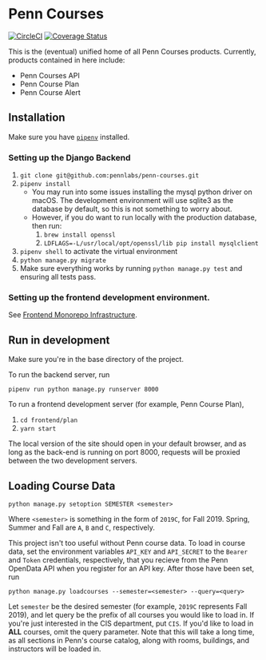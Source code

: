 # Penn Courses
[![CircleCI](https://circleci.com/gh/pennlabs/penn-courses.svg?style=shield)](https://circleci.com/gh/pennlabs/penn-courses)
[![Coverage Status](https://codecov.io/gh/pennlabs/penn-courses/branch/master/graph/badge.svg)](https://codecov.io/gh/pennlabs/penn-courses)

This is the (eventual) unified home of all Penn Courses products.
Currently, products contained in here include:
- Penn Courses API
- Penn Course Plan
- Penn Course Alert

## Installation
Make sure you have [`pipenv`](https://docs.pipenv.org/en/latest/) installed.

### Setting up the Django Backend
1. `git clone git@github.com:pennlabs/penn-courses.git`
2. `pipenv install`
    - You may run into some issues installing the mysql python driver on
    macOS. The development environment will use sqlite3 as the database
    by default, so this is not something to worry about.
    - However, if you do want to run locally with the production database,
    then run:
        1. `brew install openssl`
        2. `LDFLAGS=-L/usr/local/opt/openssl/lib pip install mysqlclient`
3. `pipenv shell` to activate the virtual environment
4. `python manage.py migrate`
5. Make sure everything works by running `python manage.py test` and
ensuring all tests pass.

### Setting up the frontend development environment.
See [Frontend Monorepo Infrastructure](frontend/README.md).

## Run in development
Make sure you're in the base directory of the project.

To run the backend server, run

`pipenv run python manage.py runserver 8000`

To run a frontend development server (for example, Penn Course Plan),
1. `cd frontend/plan`
2. `yarn start`

The local version of the site should open in your default browser, and
as long as the back-end is running on port 8000, requests will be
proxied between the two development servers.

## Loading Course Data

`python manage.py setoption SEMESTER <semester>`

Where `<semester>` is something in the form of `2019C`, for Fall 2019.
Spring, Summer and Fall are `A`, `B` and `C`, respectively.

This project isn't too useful without Penn course data. To load in
course data, set the environment variables `API_KEY` and `API_SECRET` to
the `Bearer` and `Token` credentials, respectively, that you recieve
from the Penn OpenData API when you register for an API key. After those
have been set, run

`python manage.py loadcourses --semester=<semester> --query=<query>`

Let `semester` be the desired semester (for example, `2019C` represents
Fall 2019), and let query be the prefix of all courses you would like to
load in. If you're just interested in the CIS department, put `CIS`. If
you'd like to load in **ALL** courses, omit the query parameter. Note
that this will take a long time, as all sections in Penn's course catalog,
along with rooms, buildings, and instructors will be loaded in.
